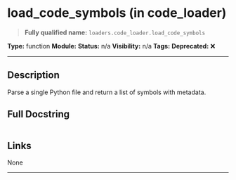 # load_code_symbols (in code_loader)
> **Fully qualified name:** `loaders.code_loader.load_code_symbols`

**Type:** function
**Module:** 
**Status:** n/a
**Visibility:** n/a
**Tags:** 
**Deprecated:** ❌

---

## Description
Parse a single Python file and return a list of symbols with metadata.

## Full Docstring
```

```

## Links
None

---
